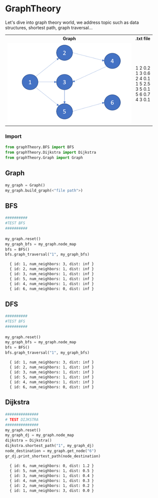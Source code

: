 # GraphTheory
Let's dive into graph theory world, we address topic such as data structures, shortest path, graph traversal...

<div>
  <table>
    <tr>
      <th>Graph</th>
      <th>.txt file</th>
    </tr>
    <tr>
      <td>
          <img src="https://github.com/blhelias/GraphTheory/blob/master/doc/graph.PNG" width=400/>
      </td>
      <td>
        <p>1 2 0.2<br/>1 3 0.6<br/>2 4 0.1<br/>1 5 2.5<br/>3 5 0.1<br/>5 6 0.7<br/>4 3 0.1<br/></p>
      </td>
    </tr>
  </table>  
</div>

### Import

```python
from graphTheory.BFS import BFS
from graphTheory.Dijkstra import Dijkstra
from graphTheory.Graph import Graph
```
## Graph

```python
my_graph = Graph()
my_graph.build_graph(<"file path">)
```

## BFS

```python
##########
#TEST BFS
##########

my_graph.reset()
my_graph_bfs = my_graph.node_map
bfs = BFS()
bfs.graph_traversal("1", my_graph_bfs)
```
```
  { id: 1, num_neighbors: 3, dist: inf }
  { id: 2, num_neighbors: 1, dist: inf }
  { id: 3, num_neighbors: 1, dist: inf }
  { id: 5, num_neighbors: 1, dist: inf }
  { id: 4, num_neighbors: 1, dist: inf }
  { id: 6, num_neighbors: 0, dist: inf }
```

## DFS

```python
##########
#TEST BFS
##########

my_graph.reset()
my_graph_bfs = my_graph.node_map
bfs = BFS()
bfs.graph_traversal("1", my_graph_bfs)
```
```
  { id: 1, num_neighbors: 3, dist: inf }
  { id: 2, num_neighbors: 1, dist: inf }
  { id: 3, num_neighbors: 1, dist: inf }
  { id: 5, num_neighbors: 1, dist: inf }
  { id: 4, num_neighbors: 1, dist: inf }
  { id: 6, num_neighbors: 0, dist: inf }
```

## Dijkstra

```python
###############
# TEST DIJKSTRA
###############
my_graph.reset()
my_graph_dj = my_graph.node_map
dijkstra = Dijkstra()
dijkstra.shortest_path("1", my_graph_dj)
node_destination = my_graph.get_node("6")
gr_dj.print_shortest_path(node_destination)
```
```
  { id: 6, num_neighbors: 0, dist: 1.2 }
  { id: 5, num_neighbors: 1, dist: 0.5 }
  { id: 3, num_neighbors: 1, dist: 0.4 }
  { id: 4, num_neighbors: 1, dist: 0.3 }
  { id: 2, num_neighbors: 1, dist: 0.2 }
  { id: 1, num_neighbors: 3, dist: 0.0 }
```
